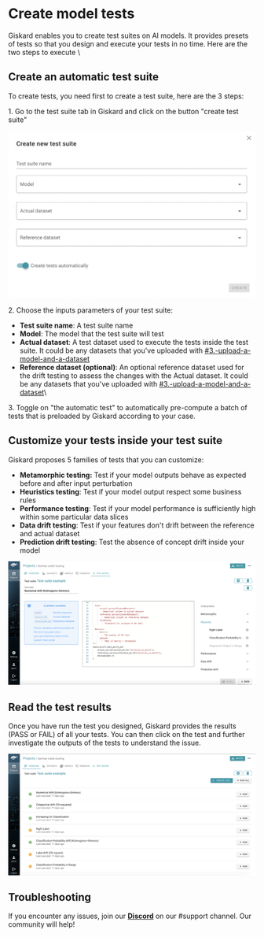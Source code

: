 # Create model tests

Giskard enables you to create test suites on AI models. It provides presets of tests so that you design and execute your tests in no time. Here are the two steps to execute \


## Create an automatic test suite

To create tests, you need first to create a test suite, here are the 3 steps:

&#x20;1\. Go to the test suite tab in Giskard and click on the button "create test suite"

![](<../.gitbook/assets/Screenshot 2022-07-18 at 09.21.16.png>)

2\. Choose the inputs parameters of your test suite:

* **Test suite name**: A test suite name
* **Model**: The model that the test suite will test
* **Actual dataset**: A test dataset used to execute the tests inside the test suite. It could be any datasets that you've uploaded with [#3.-upload-a-model-and-a-dataset](upload-your-model.md#3.-upload-a-model-and-a-dataset "mention")
* **Reference dataset (optional)**: An optional reference dataset used for the drift testing to assess the changes with the Actual dataset. It could be any datasets that you've uploaded with [#3.-upload-a-model-and-a-dataset](upload-your-model.md#3.-upload-a-model-and-a-dataset "mention")\


3\. Toggle on "the automatic test" to automatically pre-compute a batch of tests that is preloaded by Giskard according to your case.

## Customize your tests inside your test suite

Giskard proposes 5 families of tests that you can customize:

* **Metamorphic testing:** Test if your model outputs behave as expected before and after input perturbation
* **Heuristics testing**: Test if your model output respect some business rules
* **Performance testing**: Test if your model performance is sufficiently high within some particular data slices
* **Data drift testing**: Test if your features don't drift between the reference and actual dataset
* **Prediction drift testing**: Test the absence of concept drift inside your model

![](<../.gitbook/assets/Screenshot 2022-07-18 at 10.29.32.png>)

## Read the test results

Once you have run the test you designed, Giskard provides the results (PASS or FAIL) of all your tests. You can then click on the test and further investigate the outputs of the tests to understand the issue.

![](<../.gitbook/assets/Screenshot 2022-07-18 at 10.23.02.png>)

## Troubleshooting[​](https://docs.airbyte.com/deploying-airbyte/on-aws-ec2#troubleshooting)

If you encounter any issues, join our [**Discord**](https://discord.gg/fkv7CAr3FE) on our #support channel. Our community will help!&#x20;
